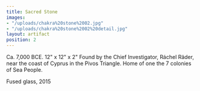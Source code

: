 ```yaml
---
title: Sacred Stone
images:
- "/uploads/chakra%20stone%2002.jpg"
- "/uploads/chakra%20stone%2002%20detail.jpg"
layout: artifact
position: 2
---
```


Ca. 7,000 BCE.
12" x 12" x 2"
Found by the Chief Investigator, Ráchel Räder, near the coast of Cyprus in the Pivos Triangle. Home of one the 7 colonies of Sea People.

Fused glass, 2015
